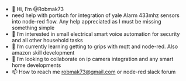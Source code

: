 - 👋 Hi, I’m @Robmak73
- need help with portisch for integration of yale Alarm 433mhz sensors into node-red flow. Any help appreciated as I must be missing something simple 
- 👀 I’m interested in small electrical smart voice automation for security and all other household tasks
- 🌱 I’m currently learning getting to grips with mqtt and node-red. Also amazon skill development
- 💞️ I’m looking to collaborate on ip camera integration and any smart home developments
- 📫 How to reach me robmak73@gmail.com or node-red slack forum

<!---
Robmak73/Robmak73 is a ✨ special ✨ repository because its `README.md` (this file) appears on your GitHub profile.
You can click the Preview link to take a look at your changes.
--->
